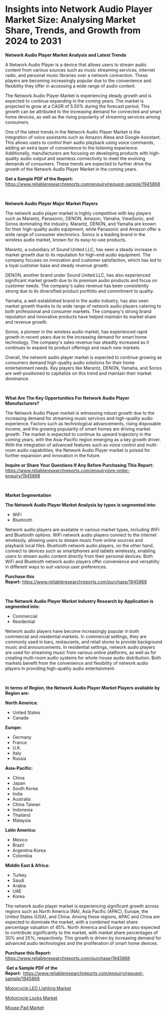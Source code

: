 <p><h1>Insights into Network Audio Player Market Size: Analysing Market Share, Trends, and Growth from 2024 to 2031</h1></p><p><strong>Network Audio Player Market Analysis and Latest Trends</strong></p>
<p><p>A Network Audio Player is a device that allows users to stream audio content from various sources such as music streaming services, internet radio, and personal music libraries over a network connection. These players are becoming increasingly popular due to the convenience and flexibility they offer in accessing a wide range of audio content.</p><p>The Network Audio Player Market is experiencing steady growth and is expected to continue expanding in the coming years. The market is projected to grow at a CAGR of 5.50% during the forecast period. This growth can be attributed to the increasing demand for connected and smart home devices, as well as the rising popularity of streaming services among consumers.</p><p>One of the latest trends in the Network Audio Player Market is the integration of voice assistants such as Amazon Alexa and Google Assistant. This allows users to control their audio playback using voice commands, adding an extra layer of convenience to the listening experience. Additionally, manufacturers are focusing on developing products with high-quality audio output and seamless connectivity to meet the evolving demands of consumers. These trends are expected to further drive the growth of the Network Audio Player Market in the coming years.</p></p>
<p><strong>Get a Sample PDF of the Report:&nbsp;</strong> <a href="https://www.reliableresearchreports.com/enquiry/request-sample/1945868">https://www.reliableresearchreports.com/enquiry/request-sample/1945868</a></p>
<p>&nbsp;</p>
<p><strong>Network Audio Player Major Market Players</strong></p>
<p><p>The network audio player market is highly competitive with key players such as Marantz, Panasonic, DENON, Amazon, Yamaha, ViewSonic, and Sonos dominating the industry. Marantz, DENON, and Yamaha are known for their high-quality audio equipment, while Panasonic and Amazon offer a wide range of consumer electronics. Sonos is a leading brand in the wireless audio market, known for its easy-to-use products.</p><p>Marantz, a subsidiary of Sound United LLC, has seen a steady increase in market growth due to its reputation for high-end audio equipment. The company focuses on innovation and customer satisfaction, which has led to a loyal customer base and steady revenue growth.</p><p>DENON, another brand under Sound United LLC, has also experienced significant market growth due to its premium audio products and focus on customer needs. The company's sales revenue has been consistently strong due to its diversified product portfolio and commitment to quality.</p><p>Yamaha, a well-established brand in the audio industry, has also seen market growth thanks to its wide range of network audio players catering to both professional and consumer markets. The company's strong brand reputation and innovative products have helped maintain its market share and revenue growth.</p><p>Sonos, a pioneer in the wireless audio market, has experienced rapid growth in recent years due to the increasing demand for smart home technology. The company's sales revenue has steadily increased as it continues to expand its product offerings and reach new markets.</p><p>Overall, the network audio player market is expected to continue growing as consumers demand high-quality audio solutions for their home entertainment needs. Key players like Marantz, DENON, Yamaha, and Sonos are well-positioned to capitalize on this trend and maintain their market dominance.</p></p>
<p>&nbsp;</p>
<p><strong>What Are The Key Opportunities For Network Audio Player Manufacturers?</strong></p>
<p><p>The Network Audio Player market is witnessing robust growth due to the increasing demand for streaming music services and high-quality audio experience. Factors such as technological advancements, rising disposable income, and the growing popularity of smart homes are driving market growth. The market is expected to continue its upward trajectory in the coming years, with the Asia-Pacific region emerging as a key growth driver. With the integration of advanced features such as voice control and multi-room audio capabilities, the Network Audio Player market is poised for further expansion and innovation in the future.</p></p>
<p><strong>Inquire or Share Your Questions If Any Before Purchasing This Report:</strong> <a href="https://www.reliableresearchreports.com/enquiry/pre-order-enquiry/1945868">https://www.reliableresearchreports.com/enquiry/pre-order-enquiry/1945868</a></p>
<p>&nbsp;</p>
<p><strong>Market Segmentation</strong></p>
<p><strong>The Network Audio Player Market Analysis by types is segmented into:</strong></p>
<p><ul><li>WiFi</li><li>Bluetooth</li></ul></p>
<p><p>Network audio players are available in various market types, including WiFi and Bluetooth options. WiFi network audio players connect to the internet wirelessly, allowing users to stream music from online sources and playback local files. Bluetooth network audio players, on the other hand, connect to devices such as smartphones and tablets wirelessly, enabling users to stream audio content directly from their personal devices. Both WiFi and Bluetooth network audio players offer convenience and versatility in different ways to suit various user preferences.</p></p>
<p><strong>Purchase this Report:&nbsp;</strong><a href="https://www.reliableresearchreports.com/purchase/1945868">https://www.reliableresearchreports.com/purchase/1945868</a></p>
<p>&nbsp;</p>
<p><strong>The Network Audio Player Market Industry Research by Application is segmented into:</strong></p>
<p><ul><li>Commercial</li><li>Residential</li></ul></p>
<p><p>Network audio players have become increasingly popular in both commercial and residential markets. In commercial settings, they are commonly used in bars, restaurants, and retail stores to provide background music and announcements. In residential settings, network audio players are used for streaming music from various online platforms, as well as for creating multi-room audio systems for whole-house audio distribution. Both markets benefit from the convenience and flexibility of network audio players in providing high-quality audio entertainment.</p></p>
<p>&nbsp;</p>
<p><strong>In terms of Region, the Network Audio Player Market Players available by Region are:</strong></p>
<p>
    <p> <strong> North America: </strong>
        <ul>
            <li>United States</li>
            <li>Canada</li>
        </ul>
        </p> 
    <p> <strong> Europe: </strong>
        <ul>
            <li>Germany</li>
            <li>France</li>
            <li>U.K.</li>
            <li>Italy</li>
            <li>Russia</li>
        </ul>
        </p> 
    <p> <strong> Asia-Pacific: </strong>
        <ul>
            <li>China</li>
            <li>Japan</li>
            <li>South Korea</li>
            <li>India</li>
            <li>Australia</li>
            <li>China Taiwan</li>
            <li>Indonesia</li>
            <li>Thailand</li>
            <li>Malaysia</li>
        </ul>
        </p> 
    <p> <strong> Latin America: </strong>
        <ul>
            <li>Mexico</li>
            <li>Brazil</li>
            <li>Argentina Korea</li>
            <li>Colombia</li>
        </ul>
        </p> 
    <p> <strong> Middle East & Africa: </strong>
        <ul>
            <li>Turkey</li>
            <li>Saudi</li>
            <li>Arabia</li>
            <li>UAE</li>
            <li>Korea</li>
        </ul>
    </p>
    </p>
<p><p>The network audio player market is experiencing significant growth across regions such as North America (NA), Asia Pacific (APAC), Europe, the United States (USA), and China. Among these regions, APAC and China are expected to dominate the market, with a combined market share percentage valuation of 45%. North America and Europe are also expected to contribute significantly to the market, with market share percentages of 30% and 25%, respectively. This growth is driven by increasing demand for advanced audio technologies and the proliferation of smart home devices.</p></p>
<p><strong>Purchase this Report: </strong><a href="https://www.reliableresearchreports.com/purchase/1945868">https://www.reliableresearchreports.com/purchase/1945868</a></p>
<p>&nbsp;<strong>Get a Sample PDF of the Report:&nbsp;&nbsp;</strong><a href="https://www.reliableresearchreports.com/enquiry/request-sample/1945868">https://www.reliableresearchreports.com/enquiry/request-sample/1945868</a></p>
<p><strong></strong></p>
<p><p><a href="https://github.com/NorbertYates/Market-Research-Report-List-4/blob/main/motorcycle-led-lighting-market.md">Motorcycle LED Lighting Market</a></p><p><a href="https://github.com/prosalinda88/Market-Research-Report-List-3/blob/main/motorcycle-locks-market.md">Motorcycle Locks Market</a></p><p><a href="https://github.com/globismark/Market-Research-Report-List-2/blob/main/mouse-pad-market.md">Mouse Pad Market</a></p></p>